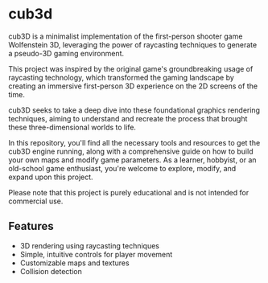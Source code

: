 # cub3d
cub3D is a minimalist implementation of the first-person shooter game Wolfenstein 3D, leveraging the power of raycasting techniques to generate a pseudo-3D gaming environment.


This project was inspired by the original game's groundbreaking usage of raycasting technology, which transformed the gaming landscape by creating an immersive first-person 3D experience on the 2D screens of the time.


cub3D seeks to take a deep dive into these foundational graphics rendering techniques, aiming to understand and recreate the process that brought these three-dimensional worlds to life.


In this repository, you'll find all the necessary tools and resources to get the cub3D engine running, along with a comprehensive guide on how to build your own maps and modify game parameters. As a learner, hobbyist, or an old-school game enthusiast, you're welcome to explore, modify, and expand upon this project.


Please note that this project is purely educational and is not intended for commercial use.

## Features
- 3D rendering using raycasting techniques
- Simple, intuitive controls for player movement
- Customizable maps and textures
- Collision detection

